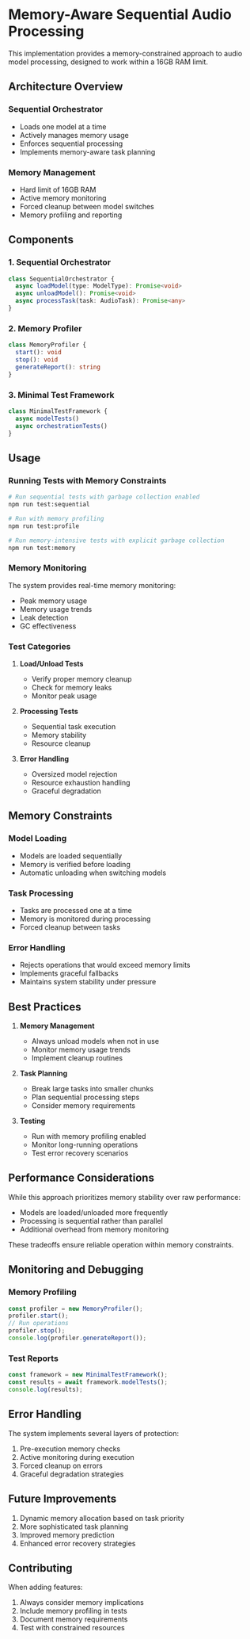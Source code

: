 # Memory-Aware Sequential Audio Processing

This implementation provides a memory-constrained approach to audio model processing, designed to work within a 16GB RAM limit.

## Architecture Overview

### Sequential Orchestrator
- Loads one model at a time
- Actively manages memory usage
- Enforces sequential processing
- Implements memory-aware task planning

### Memory Management
- Hard limit of 16GB RAM
- Active memory monitoring
- Forced cleanup between model switches
- Memory profiling and reporting

## Components

### 1. Sequential Orchestrator
```typescript
class SequentialOrchestrator {
  async loadModel(type: ModelType): Promise<void>
  async unloadModel(): Promise<void>
  async processTask(task: AudioTask): Promise<any>
}
```

### 2. Memory Profiler
```typescript
class MemoryProfiler {
  start(): void
  stop(): void
  generateReport(): string
}
```

### 3. Minimal Test Framework
```typescript
class MinimalTestFramework {
  async modelTests()
  async orchestrationTests()
}
```

## Usage

### Running Tests with Memory Constraints

```bash
# Run sequential tests with garbage collection enabled
npm run test:sequential

# Run with memory profiling
npm run test:profile

# Run memory-intensive tests with explicit garbage collection
npm run test:memory
```

### Memory Monitoring

The system provides real-time memory monitoring:
- Peak memory usage
- Memory usage trends
- Leak detection
- GC effectiveness

### Test Categories

1. **Load/Unload Tests**
   - Verify proper memory cleanup
   - Check for memory leaks
   - Monitor peak usage

2. **Processing Tests**
   - Sequential task execution
   - Memory stability
   - Resource cleanup

3. **Error Handling**
   - Oversized model rejection
   - Resource exhaustion handling
   - Graceful degradation

## Memory Constraints

### Model Loading
- Models are loaded sequentially
- Memory is verified before loading
- Automatic unloading when switching models

### Task Processing
- Tasks are processed one at a time
- Memory is monitored during processing
- Forced cleanup between tasks

### Error Handling
- Rejects operations that would exceed memory limits
- Implements graceful fallbacks
- Maintains system stability under pressure

## Best Practices

1. **Memory Management**
   - Always unload models when not in use
   - Monitor memory usage trends
   - Implement cleanup routines

2. **Task Planning**
   - Break large tasks into smaller chunks
   - Plan sequential processing steps
   - Consider memory requirements

3. **Testing**
   - Run with memory profiling enabled
   - Monitor long-running operations
   - Test error recovery scenarios

## Performance Considerations

While this approach prioritizes memory stability over raw performance:
- Models are loaded/unloaded more frequently
- Processing is sequential rather than parallel
- Additional overhead from memory monitoring

These tradeoffs ensure reliable operation within memory constraints.

## Monitoring and Debugging

### Memory Profiling
```typescript
const profiler = new MemoryProfiler();
profiler.start();
// Run operations
profiler.stop();
console.log(profiler.generateReport());
```

### Test Reports
```typescript
const framework = new MinimalTestFramework();
const results = await framework.modelTests();
console.log(results);
```

## Error Handling

The system implements several layers of protection:
1. Pre-execution memory checks
2. Active monitoring during execution
3. Forced cleanup on errors
4. Graceful degradation strategies

## Future Improvements

1. Dynamic memory allocation based on task priority
2. More sophisticated task planning
3. Improved memory prediction
4. Enhanced error recovery strategies

## Contributing

When adding features:
1. Always consider memory implications
2. Include memory profiling in tests
3. Document memory requirements
4. Test with constrained resources